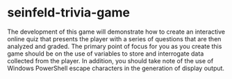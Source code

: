 # seinfeld-trivia-game
The development of this game will demonstrate how to create an interactive online quiz that presents the player with a series of questions that are then analyzed and graded. The primary point of focus for you as you create this game should be on the use of variables to store and interrogate data collected from the player. In addition, you should take note of the use of Windows PowerShell escape characters in the generation of display output.
